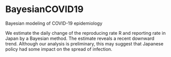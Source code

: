 # BayesianCOVID19
Bayesian modeling of COVID-19 epidemiology 

We estimate the daily change of the reproducing rate R and reporting rate in Japan by a Bayesian method.
The estimate reveals a recent downward trend.
Although our analysis is preliminary, this may suggest that Japanese policy had some impact on the spread of infection.
